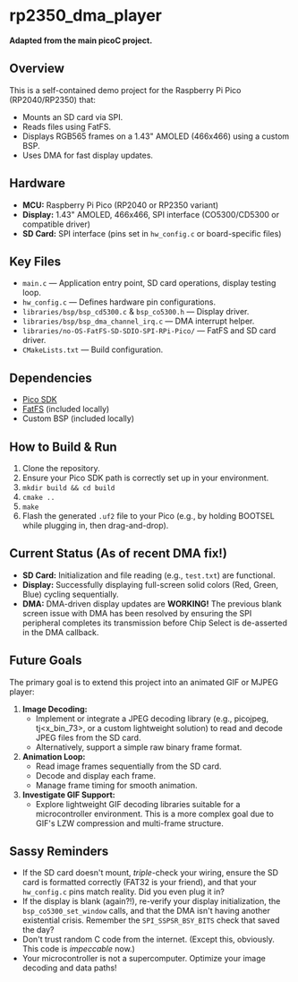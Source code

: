 # rp2350_dma_player

**Adapted from the main picoC project.**

## Overview

This is a self-contained demo project for the Raspberry Pi Pico (RP2040/RP2350) that:

- Mounts an SD card via SPI.
- Reads files using FatFS.
- Displays RGB565 frames on a 1.43" AMOLED (466x466) using a custom BSP.
- Uses DMA for fast display updates.

## Hardware

- **MCU:** Raspberry Pi Pico (RP2040 or RP2350 variant)
- **Display:** 1.43" AMOLED, 466x466, SPI interface (CO5300/CD5300 or compatible driver)
- **SD Card:** SPI interface (pins set in `hw_config.c` or board-specific files)

## Key Files

- `main.c` — Application entry point, SD card operations, display testing loop.
- `hw_config.c` — Defines hardware pin configurations.
- `libraries/bsp/bsp_cd5300.c` & `bsp_co5300.h` — Display driver.
- `libraries/bsp/bsp_dma_channel_irq.c` — DMA interrupt helper.
- `libraries/no-OS-FatFS-SD-SDIO-SPI-RPi-Pico/` — FatFS and SD card driver.
- `CMakeLists.txt` — Build configuration.

## Dependencies

- [Pico SDK](https://github.com/raspberrypi/pico-sdk)
- [FatFS](http://elm-chan.org/fsw/ff/00index_e.html) (included locally)
- Custom BSP (included locally)

## How to Build & Run

1. Clone the repository.
2. Ensure your Pico SDK path is correctly set up in your environment.
3. `mkdir build && cd build`
4. `cmake ..`
5. `make`
6. Flash the generated `.uf2` file to your Pico (e.g., by holding BOOTSEL while plugging in, then drag-and-drop).

## Current Status (As of recent DMA fix!)

- **SD Card:** Initialization and file reading (e.g., `test.txt`) are functional.
- **Display:** Successfully displaying full-screen solid colors (Red, Green, Blue) cycling sequentially.
- **DMA:** DMA-driven display updates are **WORKING!** The previous blank screen issue with DMA has been resolved by ensuring the SPI peripheral completes its transmission before Chip Select is de-asserted in the DMA callback.

## Future Goals

The primary goal is to extend this project into an animated GIF or MJPEG player:

1.  **Image Decoding:**
    - Implement or integrate a JPEG decoding library (e.g., picojpeg, tj<x_bin_73>, or a custom lightweight solution) to read and decode JPEG files from the SD card.
    - Alternatively, support a simple raw binary frame format.
2.  **Animation Loop:**
    - Read image frames sequentially from the SD card.
    - Decode and display each frame.
    - Manage frame timing for smooth animation.
3.  **Investigate GIF Support:**
    - Explore lightweight GIF decoding libraries suitable for a microcontroller environment. This is a more complex goal due to GIF's LZW compression and multi-frame structure.

## Sassy Reminders

- If the SD card doesn't mount, _triple_-check your wiring, ensure the SD card is formatted correctly (FAT32 is your friend), and that your `hw_config.c` pins match reality. Did you even plug it in?
- If the display is blank (again?!), re-verify your display initialization, the `bsp_co5300_set_window` calls, and that the DMA isn't having another existential crisis. Remember the `SPI_SSPSR_BSY_BITS` check that saved the day?
- Don't trust random C code from the internet. (Except this, obviously. This code is _impeccable_ now.)
- Your microcontroller is not a supercomputer. Optimize your image decoding and data paths!
